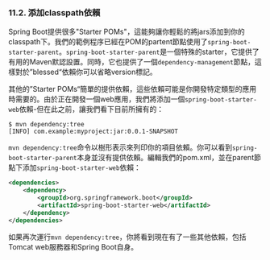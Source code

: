 ### 11.2. 添加classpath依賴

Spring Boot提供很多"Starter POMs"，這能夠讓你輕鬆的將jars添加到你的classpath下。我們的範例程序已經在POM的partent節點使用了`spring-boot-starter-parent`。`spring-boot-starter-parent`是一個特殊的starter，它提供了有用的Maven默認設置。同時，它也提供了一個`dependency-management`節點，這樣對於”blessed“依賴你可以省略version標記。

其他的”Starter POMs“簡單的提供依賴，這些依賴可能是你開發特定類型的應用時需要的。由於正在開發一個web應用，我們將添加一個`spring-boot-starter-web`依賴-但在此之前，讓我們看下目前所擁有的：
```shell
$ mvn dependency:tree
[INFO] com.example:myproject:jar:0.0.1-SNAPSHOT
```
`mvn dependency:tree`命令以樹形表示來列印你的項目依賴。你可以看到`spring-boot-starter-parent`本身並沒有提供依賴。編輯我們的pom.xml，並在parent節點下添加`spring-boot-starter-web`依賴：
```xml
<dependencies>
    <dependency>
        <groupId>org.springframework.boot</groupId>
        <artifactId>spring-boot-starter-web</artifactId>
    </dependency>
</dependencies>
```
如果再次運行`mvn dependency:tree`，你將看到現在有了一些其他依賴，包括Tomcat web服務器和Spring Boot自身。
